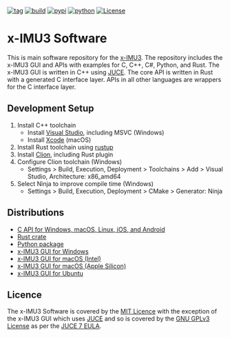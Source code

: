 [![tag](https://img.shields.io/github/v/tag/xioTechnologies/x-IMU3-Software.svg)](https://github.com/xioTechnologies/x-IMU3-Software/tags/)
[![build](https://img.shields.io/github/actions/workflow/status/xioTechnologies/x-IMU3-Software/main.yml?branch=main)](https://github.com/xioTechnologies/x-IMU3-Software/actions/workflows/main.yml)
[![pypi](https://img.shields.io/pypi/v/ximu3.svg)](https://pypi.org/project/ximu3/)
[![python](https://img.shields.io/pypi/pyversions/ximu3.svg)](https://pypi.org/project/ximu3/)
[![License](https://img.shields.io/badge/License-MIT-blue.svg)](https://opensource.org/licenses/MIT)

# x-IMU3 Software

This is main software repository for the [x-IMU3](https://x-io.co.uk/x-imu3/). The repository includes the x-IMU3 GUI and APIs with examples for C, C++, C#, Python, and Rust. The x-IMU3 GUI is written in C++ using [JUCE](https://juce.com/). The core API is written in Rust with a generated C interface layer. APIs in all other languages are wrappers for the C interface layer.

## Development Setup

1. Install C++ toolchain
    - Install [Visual Studio](https://visualstudio.microsoft.com/), including MSVC (Windows)
    - Install [Xcode](https://developer.apple.com/xcode/) (macOS)
2. Install Rust toolchain using [rustup](https://rustup.rs/)
3. Install [Clion](https://www.jetbrains.com/clion/), including Rust plugin
4. Configure Clion toolchain (Windows)
    - Settings > Build, Execution, Deployment > Toolchains > Add > Visual Studio, Architecture: x86_amd64
5. Select Ninja to improve compile time (Windows)
    - Settings > Build, Execution, Deployment > CMake > Generator: Ninja

## Distributions

- [C API for Windows, macOS, Linux, iOS, and Android](https://github.com/xioTechnologies/x-IMU3-Software/releases/latest)
- [Rust crate](https://crates.io/crates/ximu3/)
- [Python package](https://pypi.org/project/ximu3/)
- [x-IMU3 GUI for Windows](https://github.com/xioTechnologies/x-IMU3-Software/releases/latest/download/x-IMU3-GUI-Setup.exe)
- [x-IMU3 GUI for macOS (Intel)](https://github.com/xioTechnologies/x-IMU3-Software/releases/latest/download/x-IMU3-GUI-Intel.dmg)
- [x-IMU3 GUI for macOS (Apple Silicon)](https://github.com/xioTechnologies/x-IMU3-Software/releases/latest/download/x-IMU3-GUI-Apple-Silicon.dmg)
- [x-IMU3 GUI for Ubuntu ](https://github.com/xioTechnologies/x-IMU3-Software/releases/latest/download/x-IMU3-GUI)

## Licence

The x-IMU3 Software is covered by the [MIT Licence](https://opensource.org/licenses/MIT) with the exception of the x-IMU3 GUI which uses [JUCE](https://juce.com/) and so is covered by the [GNU GPLv3 License](https://www.gnu.org/licenses/gpl-3.0) as per the [JUCE 7 EULA](https://juce.com/legal/juce-7-license/).
